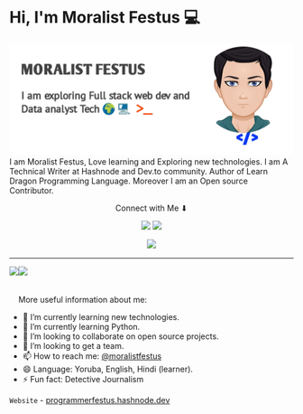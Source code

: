 # Hi, I'm Moralist Festus  💻

<img src="https://raw.githubusercontent.com/MoralistFestus/MoralistFestus/master/gh-header-image.png" alt="I am Moralist Festus, I code, I write, I contribute, I help, I develop and I solve problems with programming skills">
I am Moralist Festus, Love learning and Exploring new technologies. I am A Technical Writer at Hashnode and Dev.to community. Author of Learn Dragon Programming Language. Moreover I am an Open source Contributor. 
<p align="center">Connect with Me ⬇</p>

<p align="center">
<a href= "https://dev.to/@moralistfestus"><img src="https://img.icons8.com/windows/32/000000/dev.png"/></a>
<a href= "https://twitter.com/MoralistFestus"><img src="https://img.icons8.com/material-outlined/30/000000/twitter.png"/></a>
</p>

<p align="middle">
  <img width="600" src="https://github-profile-trophy.vercel.app/?username=MoralistFestus&rank=SS,S,AAA,AA,A,B,C&row=1&column=5"/>
</p>

---

<div>
  <img height="170" align="left" src="https://github-readme-stats.vercel.app/api?username=MoralistFestus&show_icons=true&theme=radical" />
  <img src="https://github-readme-stats.vercel.app/api/top-langs/?username=MoralistFestus&layout=compact" />
</div>
<br>

More useful information about me:

- 🔭 I’m currently learning new technologies.
- 🌱 I’m currently learning Python. 
- 👯 I’m looking to collaborate on open source projects.
- 🤔 I’m looking to get a team.
- 📫 How to reach me: [@moralistfestus](https://twitter.com/MoralistFestus)
- 😄 Language: Yoruba, English, Hindi (learner).
- ⚡ Fun fact: Detective Journalism 

`Website` - [programmerfestus.hashnode.dev](https://programmerfestus.hashnode.dev)
